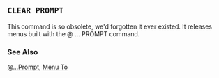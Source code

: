 ## `CLEAR PROMPT`

This command is so obsolete, we'd forgotten it ever existed. It releases menus built with the @ ... PROMPT command.

### See Also

[@...Prompt](s4g197.md), [Menu To](s4g197.md)
